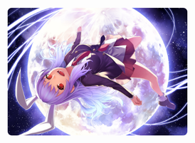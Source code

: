 <div style="text-align: center;">

<img src="img/reisen.jpg" style="
border-radius: 9px;
width: 80%;
">

</div>